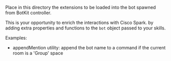 Place in this directory the extensions to be loaded into the bot spawned from BotKit controller.

This is your opportunity to enrich the interactions with Cisco Spark.
by adding extra properties and functions to the `bot` object passed to your skills.

Examples: 
- appendMention utility: append the bot name to a command if the current room is a 'Group' space
